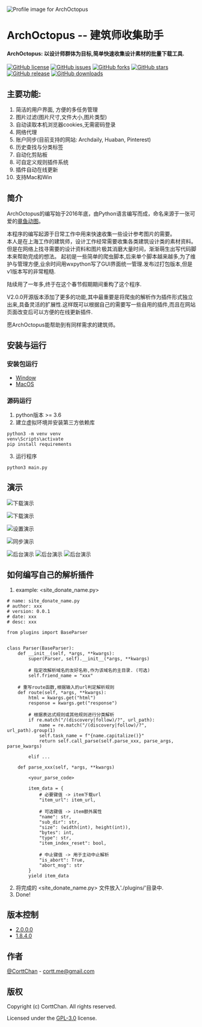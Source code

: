 
![Profile image for ArchOctopus](./docs/images/profile-130x.png)
# ArchOctopus -- 建筑师收集助手
#### ArchOctopus: 以设计师群体为目标,简单快速收集设计素材的批量下载工具.

<!-- PROJECT SHIELDS -->
[![GitHub license](https://img.shields.io/github/license/CorttChan/ArchOctopus?style=flat-square)](https://github.com/CorttChan/ArchOctopus/blob/main/LICENSE)
[![GitHub issues](https://img.shields.io/github/issues/CorttChan/ArchOctopus?style=flat-square&logo=github)](https://github.com/CorttChan/ArchOctopus/issues)
[![GitHub forks](https://img.shields.io/github/forks/CorttChan/ArchOctopus?style=flat-square&logo=github)](https://github.com/CorttChan/ArchOctopus/network)
[![GitHub stars](https://img.shields.io/github/stars/CorttChan/ArchOctopus?style=flat-square&logo=github)](https://github.com/CorttChan/ArchOctopus/stargazers)
[![GitHub release](https://img.shields.io/github/v/release/CorttChan/ArchOctopus.svg?style=flat-square&logo=github)](https://github.com/CorttChan/ArchOctopus/releases/latest)
[![GitHub downloads](https://img.shields.io/github/downloads/CorttChan/ArchOctopus/total.svg?style=flat-square&logo=github)](https://github.com/CorttChan/ArchOctopus/releases/latest)



## 主要功能:
1. 简洁的用户界面, 方便的多任务管理
2. 图片过滤(图片尺寸,文件大小,图片类型)
3. 自动读取本机浏览器cookies,无需密码登录
4. 网络代理
5. 账户同步(目前支持的网站: Archdaily, Huaban, Pinterest)
6. 历史查找与分类标签
7. 自动化剪贴板
8. 可自定义规则插件系统
9. 插件自动在线更新
10. 支持Mac和Win

## 简介
ArchOctopus的编写始于2016年底，由Python语言编写而成，命名来源于一张可爱的[章鱼动图](https://dribbble.com/shots/1808172-Octopus-ish-guy-Swim-Cycle/attachments/8990689?mode=media)。

本程序的编写起源于日常工作中用来快速收集一些设计参考图片的需要。  
本人是在上海工作的建筑师，设计工作经常需要收集各类建筑设计类的素材资料。
但是在网络上找寻需要的设计资料和图片极其消磨大量时间，渐渐萌生出写代码脚本来帮助完成的想法。
起初是一些简单的爬虫脚本,后来单个脚本越来越多,为了维护与管理方便,业余时间用wxpython写了GUI界面统一管理.发布过打包版本,但是v1版本写的非常粗糙.

陆续用了一年多,终于在这个春节假期期间重构了这个程序.

V2.0.0开源版本添加了更多的功能,其中最重要是将爬虫的解析作为插件形式独立出来,具备灵活的扩展性.这样既可以根据自己的需要写一些自用的插件,而且在网站页面改变后可以方便的在线更新插件.


愿ArchOctopus能帮助到有同样需求的建筑师。

## 安装与运行
### 安装包运行
- [Window](https://github.com/CorttChan/ArchOctopus/releases/latest)
- [MacOS](https://github.com/CorttChan/ArchOctopus/releases/latest)

### 源码运行
1. python版本 >= 3.6
2. 建立虚拟环境并安装第三方依赖库
```commandline
python3 -m venv venv
venv\Scripts\activate
pip install requirements
```
3. 运行程序
```commandline
python3 main.py
```

## 演示
![下载演示](./docs/images/demo/gui_mac.png)

![下载演示](./docs/images/demo/gui_main.png)

![设置演示](./docs/images/demo/gui_sync.png)

![同步演示](./docs/images/demo/gui_history.png)

![后台演示](./docs/images/demo/gui_setup1.png)
![后台演示](./docs/images/demo/gui_setup2.png)
![后台演示](./docs/images/demo/gui_setup3.png)


## 如何编写自己的解析插件
1. example: <site_donate_name.py>
```commandline
# name: site_donate_name.py
# author: xxx
# version: 0.0.1
# date: xxx
# desc: xxx

from plugins import BaseParser


class Parser(BaseParser):
    def __init__(self, *args, **kwargs):
        super(Parser, self).__init__(*args, **kwargs)
        
        # 指定改解析域名的友好名称,作为该域名的主目录. (可选)
        self.friend_name = "xxx"
    
    # 重写route函数,根据输入的url判定解析规则
    def route(self, *args, **kwargs):
        html = kwargs.get("html")
        response = kwargs.get("response")
        
        # 根据表达式规则或其他规则进行分类解析
        if re.match("/(discovery|follow)/?", url_path):
            name = re.match("/(discovery|follow)/?", url_path).group(1)
            self.task_name = f"{name.capitalize()}"
            return self.call_parse(self.parse_xxx, parse_args, parse_kwargs)
            
        elif ...
        
    def parse_xxx(self, *args, **kwargs)
    
        <your_parse_code>
    
        item_data = {
            # 必要键值 -> item下载url
            "item_url": item_url,
            
            # 可选键值 -> item额外属性
            "name": str,
            "sub_dir": str, 
            "size": (width(int), height(int)),
            "bytes": int,
            "type": str,
            "item_index_reset": bool,
            
            # 中止键值 -> 用于主动中止解析
            "is_abort": True,
            "abort_msg": str
        }
        yield item_data
```
2. 将完成的 <site_donate_name.py> 文件放入'./plugins/'目录中.
3. Done!


## 版本控制
- [2.0.0.0](https://github.com/CorttChan/ArchOctopus/releases/tag/v2.0.0)
- [1.8.4.0](https://github.com/CorttChan/ArchOctopus/releases/tag/v1.8.4.0)

## 作者
[@CorttChan](http://www.cortt.me) - cortt.me@gmail.com

## 版权
Copyright (c) CorttChan. All rights reserved.

Licensed under the [GPL-3.0](LICENSE) license.
